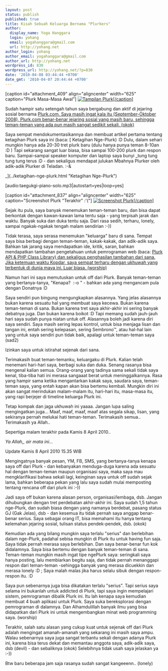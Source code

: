 ```yaml
---
layout: post
status: publish
published: true
title: Kisah Sebuah Keluarga Bernama "Plurkers"
author:
  display_name: Yoga Hanggara
  login: yohang
  email: yogahanggara@gmail.com
  url: http://yohang.net
author_login: yohang
author_email: yogahanggara@gmail.com
author_url: http://yohang.net
wordpress_id: 830
wordpress_url: http://yohang.net/?p=830
date: '2010-04-08 03:44:44 +0700'
date_gmt: '2010-04-07 20:44:44 +0700'
---
```

[caption id="attachment\_409" align="aligncenter" width="625" caption="Plurk Masa-Masa Awal"] [![](http://yohang.net/wp-content/uploads/2008/10/plurk-625x401.jpg "Tampilan Plurk")[/caption]](http://yohang.net/wp-content/uploads/2008/10/plurk.jpg)

Sudah hampir satu setengah tahun saya bergabung dan aktif di jejaring sosial bernama [Plurk.com. Saya masih ingat kala itu (September-Oktober 2008), Plurk.com benar-benar jejaring sosial yang masih baru, sehingga teman-teman yang ada pun masih sangat sedikit sekali. (okok)](http://www.plurk.com)

Saya sempat mendokumentasikannya dan membuat artikel pertama tentang ketagihan Plurk saya ini (baca: [ Ketagihan Nge-Plurk) :D Dulu, dalam sehari mungkin hanya ada 20-30 tret plurk baru (dulu hanya punya teman 8-10an :D ) Tapi sekarang sangat luar biasa, bisa sampai 100-200 plurk dan respon baru. Sampai-sampai speaker komputer dan laptop saya bunyi _tung tung tung tung terus :D - dan sekaligus mendapat julukan Mbahnya Plurker oleh adik-adik Plurker di Teladan. :-&  
<!--more-->_](../ketagihan-nge-plurk.html "Ketagihan Nge-Plurk")

[audio:taegukgi-piano-solo.mp3|autostart=yes|loop=yes]

[caption id="attachment\_837" align="aligncenter" width="625" caption="Screenshot Plurk "Terakhir" :'("] [![](http://yohang.net/wp-content/uploads/plurk_farewell_932x768-625x515.jpg "Screenshot Plurk ")[/caption]](http://yohang.net/wp-content/uploads/plurk_farewell_932x768.jpg)

Sejak itu pula, saya banyak menemukan teman-teman baru, dan bisa dapat berkontak dengan kawan-kawan lama tentu saja - yang terpisah jarak dan waktu. Banyak suka dan duka tentu saja. Dari rasa sedih, terharu, lonely, sampai ngakak-ngakak tengah malam sendirian :-))

Tidak terasa, saya serasa menemukan "keluarga" baru di sana. Tempat saya bisa berbagi dengan teman-teman, kakak-kakak, dan adik-adik saya. Bahkan tak jarang saya mendapatkan ide, kritik, saran, bahkan mendapatkan tambahan pengetahuan untuk pemrograman web (baca: [Plurk API & PHP Class Library) dan sekaligus penghasilan tambahan dari sana. Jika ketemuan waktu Kopdar, saya sempat terharu dengan ukhuwah yang terbentuk di dunia maya ini. Luar biasa. (worship)](../plurk-api-php-class-library.html)

Namun hari ini saya memutuskan untuk off dari Plurk. Banyak teman-teman yang bertanya-tanya, "Kenapa?&nbsp; :-o " - bahkan ada yang mengancam pula dengan Donatnya :D

Saya sendiri pun bingung mengungkapkan alasannya. Yang jelas alasannya bukan karena sesuatu hal yang membuat saya kecewa. Bukan karena teman-teman di sana. Bukan karena tret saya akhir-akhir ini sering banyak debatnya juga. Dan bukan karena boikot :D Tapi memang sudah jauh-jauh hari saya sudah punya niatan untuk off. Alasannya boleh jadi karena diri saya sendiri. Saya masih sering lepas kontrol, untuk bisa menjaga lisan dan tangan ini, entah sering kelepasan, sering Sembrono™, atau hal-hal lain yang untuk saya sendiri pun tidak baik, apalagi untuk teman-teman saya&nbsp; (sad2)

Izinkan saya untuk istirahat sejenak dari sana.

Terimakasih buat teman-temanku, keluargaku di Plurk. Kalian telah menemani hari-hari saya, berbagi suka dan duka. Senang rasanya bisa mengenal kalian semua. Orang-orang yang tadinya sama sekali tidak saya kenal, tiba-tiba hati ini merasa sangaaat berat untuk meninggalkannya. Rasa yang hampir sama ketika mengantarkan kakak saya, saudara saya, teman-teman saya, yang entah kapan akan bisa bertemu kembali. Mungkin diri ini akan sangat merindukan malam-malam itu, hari-hari itu, masa-masa itu, yang rapi berjejer di timeline keluarga Plurk ini.

Tetap kompak dan jaga ukhuwah ini yaaaa. Jangan lupa saling mengingatkan juga... Maaf, maaf, maaf, maaf atas segala sikap, lisan, yang sekiranya pernah melukai hati teman-teman. Terimakasih semua.. Terimakasih ya Allah..

Sepertiga malam terakhir pada Kamis 8 April 2010..

_Ya Allah,, air mata ini..._

Update Kamis 8 April 2010 15.35 WIB

Mengingatnya banyak pesan, YM, FB, SMS, yang bertanya-tanya kenapa saya off dari Plurk - dan kebanyakan menduga-duga karena ada sesuatu hal dengan teman-teman maupun organisasi saya, maka saya mau mengklarifikasi bahwa sekali lagi, keinginan saya untuk off sudah sejak lama, bahkan beberapa pekan yang lalu saya sudah mulai memposting tentang rencana off dari plurk ini :-))

Jadi saya off bukan karena alasan person, organisasi/lembaga, dsb. Jangan dihubungkan dengan tret perdebatan akhir-akhir ini. Saya sudah 1,5 tahun nge-Plurk, dan sudah biasa dengan yang namanya berdebat, pasang status GJ (Gak Jelas), dsb - dan kesemua itu tidak pernah saya anggap benar-benar serius. Saya sebagai orang IT, bisa memahami itu hanya tentang kelemahan jejaring sosial, tulisan status pendek-pendek, dsb. (okok)

Kemudian ada yang bilang mungkin saya terlalu "serius" dan berlebihan dalam nge-Plurk, padahal sebisa mungkin di Plurk itu untuk having fun saja. Saya tidak pernah merasa saya berlebihan. Dan saya benar-benar fun kok didalamnya. Saya bisa bertemu dengan banyak teman-teman di sana. Teman-teman mungkin masih ingat tipe ngePlurk saya: seringkali saya hanya posting, lalu membiarkan begitu saja, dan tidak pernah menanggapi respon dari teman-teman -sehingga banyak yang merasa dicuekkin dan merasa lonely :D ; Saya malah malas jika harus selalu sibuk dengan respon-respon itu. :D

Saya pun sebenarnya juga bisa dikatakan terlalu "serius". Tapi serius saya selama ini bukanlah untuk addicted di Plurk, tapi saya ingin mempelajari sistem, pemrograman dibalik Plurk ini. Itu lah kenapa saya kemudian membuat 4 buah aplikasi untuk Plurk. Saya suka bereksplorasi dengan pemrograman di dalamnya. Dan Alhamdulillah banyak ilmu yang bisa didapatkan dari Plurk ini untuk mengembangkan minat web programming saya. (worship)

Terakhir, salah satu alasan yang cukup kuat untuk sejenak off dari Plurk adalah mengingat amanah-amanah yang sekarang ini masih saya ampu. Walau sebenarnya saya juga sangat terbantu sekali dengan adanya Plurk ini, karena bisa terus dekat dan memantau anggota saya, adik-adik saya, dsb (devil) - dan sebaliknya (okok) Selebihnya tidak usah saya jelaskan ya :-))

Btw baru beberapa jam saja rasanya sudah sangat kangeeenn.. (lonely)

